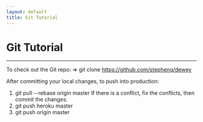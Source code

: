 ```yaml
---
layout: default
title: Git Tutorial
---
```


# Git Tutorial
--------------

To check out the Git repo:
    => git clone https://github.com/stephenq/dewey

After committing your local changes, to push into production:
1. git pull --rebase origin master
   If there is a conflict, fix the conflicts, then commit the changes.
2. git push heroku master
3. git push origin master
